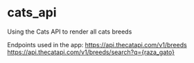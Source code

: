 # cats_api
Using the Cats API to render all cats breeds

Endpoints used in the app:
https://api.thecatapi.com/v1/breeds
https://api.thecatapi.com/v1/breeds/search?q={raza_gato}
